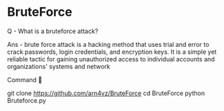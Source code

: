 # BruteForce

Q - What is a bruteforce attack?

Ans - brute force attack is a hacking method that uses trial and error to crack passwords, login credentials, and encryption keys. It is a simple yet reliable tactic for gaining unauthorized access to individual accounts and organizations' systems and network

Command 📧

git clone https://github.com/arn4vz/BruteForce
cd BruteForce
python Bruteforce.py
